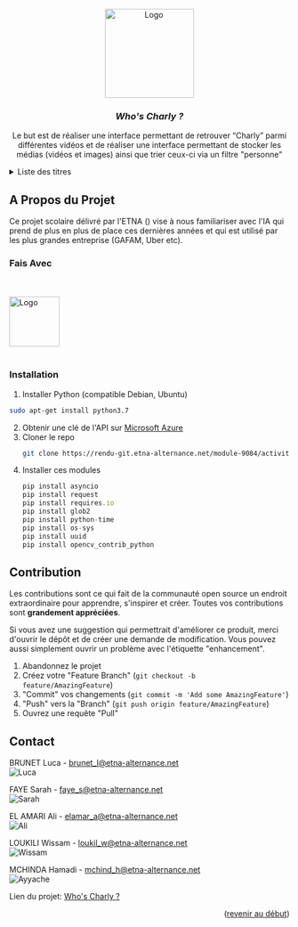 <!-- PROJECT LOGO -->
<br />
<div align="center">
  <a>
    <img src="https://cdn-icons-png.flaticon.com/512/1461/1461141.png" alt="Logo" width="160" height="160">
  </a>

<h3 align="center"><em>Who's Charly ?</em> </h3>
  <p align="center">
    Le but est de réaliser une interface permettant de retrouver “Charly” parmi différentes vidéos et de réaliser une interface permettant de stocker les médias (vidéos et images) ainsi que trier ceux-ci via un filtre "personne"
    <br />
  </p>
</div>



<!-- TABLE OF CONTENTS -->
<details>
  <summary>Liste des titres</summary>
  <ol>
    <li>
      <a href="#a-propos-du-projet">A Propos du Projet</a>
      <ul>
        <li><a href="#fais-avec">Fais Avec</a></li>
      </ul>
    </li>
    <li>
      <a href="#pour-bien-commencer">Pour Bien Commencer</a>
      <ul>
        <li><a href="#installation">Installation</a></li>
      </ul>
    </li>
    <li><a href="#contribution">Contribution</a></li>
    <li><a href="#contact">Contact</a></li>
  </ol>
</details>



<!-- ABOUT THE PROJECT -->
## A Propos du Projet

Ce projet scolaire délivré par l'ETNA () vise à nous familiariser avec l'IA qui prend de plus en plus de place ces dernières années et qui est utilisé par les plus grandes entreprise (GAFAM, Uber etc).




### Fais Avec
<br></br>
<a href="https://www.python.org"><img src="https://store-images.s-microsoft.com/image/apps.37972.13510798882847238.aaaa73f1-0fc5-480b-8619-538d563b087a.494567bd-9177-4350-b15c-f9b823cb508c?mode=scale&q=90&h=300&w=300" alt="Logo" width="90" height="90"></a>
<br></br>

### Installation

1. Installer Python (compatible Debian, Ubuntu)
  ```sh
  sudo apt-get install python3.7
  ```
2. Obtenir une clé de l'API sur [Microsoft Azure](https://portal.azure.com/#view/Microsoft_Azure_ProjectOxford/CognitiveServicesHub/~/Face)
3. Cloner le repo
   ```sh
   git clone https://rendu-git.etna-alternance.net/module-9084/activity-49545/group-979599.git
   ```
4. Installer ces modules
   ```js
   pip install asyncio 
   pip install request 
   pip install requires.io 
   pip install glob2 
   pip install python-time 
   pip install os-sys 
   pip install uuid 
   pip install opencv_contrib_python
   ```

<!-- CONTRIBUTING -->
## Contribution

Les contributions sont ce qui fait de la communauté open source un endroit extraordinaire pour apprendre, s'inspirer et créer. Toutes vos contributions sont **grandement appréciées**.

Si vous avez une suggestion qui permettrait d'améliorer ce produit, merci d'ouvrir le dépôt et de créer une demande de modification. Vous pouvez aussi simplement ouvrir un problème avec l'étiquette "enhancement".

1. Abandonnez le projet
2. Créez votre "Feature Branch" (`git checkout -b feature/AmazingFeature`)
3. "Commit" vos changements (`git commit -m 'Add some AmazingFeature'`)
4. "Push" vers la "Branch" (`git push origin feature/AmazingFeature`)
5. Ouvrez une requête "Pull"

<!-- CONTACT -->
## Contact

BRUNET Luca - brunet_l@etna-alternance.net  
![Luca](https://auth.etna-alternance.net/api/users/brunet_l/photo)

FAYE Sarah - faye_s@etna-alternance.net  
![Sarah](https://auth.etna-alternance.net/api/users/faye_s/photo)

EL AMARI Ali - elamar_a@etna-alternance.net  
![Ali](https://auth.etna-alternance.net/api/users/elamar_a/photo)

LOUKILI Wissam - loukil_w@etna-alternance.net  
![Wissam](https://auth.etna-alternance.net/api/users/loukil_w/photo)

MCHINDA Hamadi - mchind_h@etna-alternance.net  
![Ayyache](https://auth.etna-alternance.net/api/users/mchind_h/photo)

Lien du projet: [Who's Charly ? ](https://rendu-git.etna-alternance.net/module-9084/activity-49545/group-979599.git)

<p align="right">(<a href="#top">revenir au début</a>)</p>




